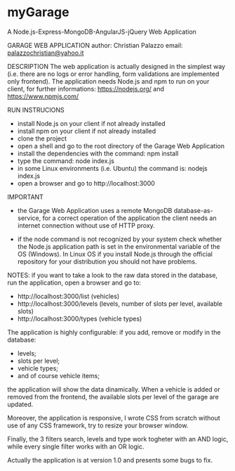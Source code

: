 # myGarage
A Node.js-Express-MongoDB-AngularJS-jQuery Web Application

GARAGE WEB APPLICATION
author: Christian Palazzo
email: palazzochristian@yahoo.it

DESCRIPTION
The web application is actually designed in the simplest way (i.e. there are no logs or error handling, form validations are implemented only frontend). 
The application needs Node.js and npm to run on your client, for further informations: https://nodejs.org/ and https://www.npmjs.com/

RUN INSTRUCIONS
- install Node.js on your client if not already installed
- install npm on your client if not already installed
- clone the project
- open a shell and go to the root directory of the Garage Web Application
- install the dependencies with the command: npm install
- type the command: node index.js
- in some Linux environments (i.e. Ubuntu) the command is: nodejs index.js
- open a browser and go to http://localhost:3000

IMPORTANT
 - the Garage Web Application uses a remote MongoDB database-as-service, for a correct operation of the application the client needs an internet connection without use of HTTP proxy.

 - if the node command is not recognized by your system check whether the Node.js application path is set in the environmental variable of the OS (Windows). In Linux OS if you install Node.js through the official repository for your distribution you should not have problems.

NOTES:
 if you want to take a look to the raw data stored in the database, run the application, open a browser and go to:
  - http://localhost:3000/list    (vehicles)
  - http://localhost:3000/levels  (levels, number of slots per level, available slots)
  - http://localhost:3000/types   (vehicle types)

The application is highly configurable: if you add, remove or modify in the database:

- levels;
- slots per level; 
- vehicle types;
- and of course vehicle items; 

the application will show the data dinamically. When a vehicle is added or removed from the frontend, the available slots per level of the garage are updated.

Moreover, the application is responsive, I wrote CSS from scratch without use of any CSS framework, try to resize your browser window. 

Finally, the 3 filters search, levels and type work togheter with an AND logic, while every single filter works with an OR logic.

Actually the application is at version 1.0 and presents some bugs to fix. 
 
